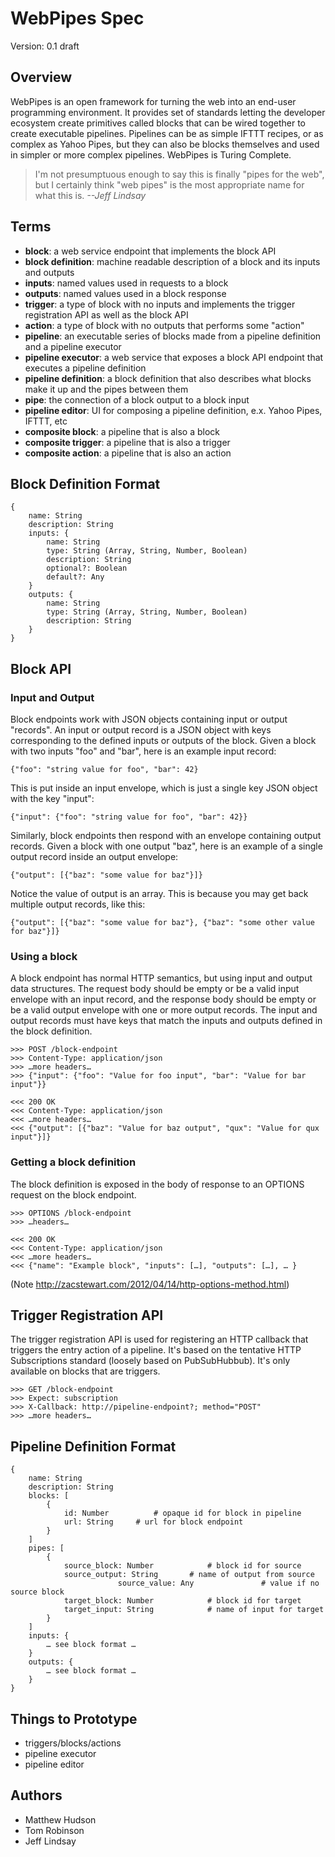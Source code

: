 # WebPipes Spec
Version: 0.1 draft

## Overview
WebPipes is an open framework for turning the web into an end-user programming environment. It provides set of standards letting the developer ecosystem create primitives called blocks that can be wired together to create executable pipelines. Pipelines can be as simple IFTTT recipes, or as complex as Yahoo Pipes, but they can also be blocks themselves and used in simpler or more complex pipelines. WebPipes is Turing Complete.

> I'm not presumptuous enough to say this is finally "pipes for the web", but I certainly think "web pipes" is the most appropriate name for what this is. *--Jeff Lindsay*

## Terms
* __block__: a web service endpoint that implements the block API
* __block definition__: machine readable description of a block and its inputs and outputs
* __inputs__: named values used in requests to a block
* __outputs__: named values used in a block response
* __trigger__: a type of block with no inputs and implements the trigger registration API as well as the block API
* __action__: a type of block with no outputs that performs some "action"
* __pipeline__: an executable series of blocks made from a pipeline definition and a pipeline executor
* __pipeline executor__: a web service that exposes a block API endpoint that executes a pipeline definition 
* __pipeline definition__: a block definition that also describes what blocks make it up and the pipes between them
* __pipe__: the connection of a block output to a block input
* __pipeline editor__: UI for composing a pipeline definition, e.x. Yahoo Pipes, IFTTT, etc
* __composite block__: a pipeline that is also a block
* __composite trigger__: a pipeline that is also a trigger
* __composite action__: a pipeline that is also an action

## Block Definition Format

	{
	    name: String
	    description: String
	    inputs: {
	        name: String
	        type: String (Array, String, Number, Boolean)
	        description: String
	        optional?: Boolean
	        default?: Any
	    }
	    outputs: {
	        name: String
	        type: String (Array, String, Number, Boolean)
	        description: String
	    }
	}
    

## Block API
### Input and Output
Block endpoints work with JSON objects containing input or output "records". An input or output record is a JSON object with keys corresponding to the defined inputs or outputs of the block. Given a block with two inputs "foo" and "bar", here is an example input record:
	
	{"foo": "string value for foo", "bar": 42}

This is put inside an input envelope, which is just a single key JSON object with the key "input":

	{"input": {"foo": "string value for foo", "bar": 42}}

Similarly, block endpoints then respond with an envelope containing output records. Given a block with one output "baz", here is an example of a single output record inside an output envelope:

	{"output": [{"baz": "some value for baz"}]}

Notice the value of output is an array. This is because you may get back multiple output records, like this: 

	{"output": [{"baz": "some value for baz"}, {"baz": "some other value for baz"}]}

### Using a block
A block endpoint has normal HTTP semantics, but using input and output data structures. The request body should be empty or be a valid input envelope with an input record, and the response body should be empty or be a valid output envelope with one or more output records. The input and output records must have keys that match the inputs and outputs defined in the block definition.

	>>> POST /block-endpoint
	>>> Content-Type: application/json
	>>> …more headers…
	>>> {"input": {"foo": "Value for foo input", "bar": "Value for bar input"}}

	<<< 200 OK
	<<< Content-Type: application/json
	<<< …more headers…
	<<< {"output": [{"baz": "Value for baz output", "qux": "Value for qux input"}]}

### Getting a block definition
The block definition is exposed in the body of response to an OPTIONS request on the block endpoint.

	>>> OPTIONS /block-endpoint
	>>> …headers…

	<<< 200 OK
	<<< Content-Type: application/json
	<<< …more headers…
	<<< {"name": "Example block", "inputs": […], "outputs": […], … }

(Note http://zacstewart.com/2012/04/14/http-options-method.html)

## Trigger Registration API
The trigger registration API is used for registering an HTTP callback that triggers the entry action of a pipeline. It's based on the tentative HTTP Subscriptions standard (loosely based on PubSubHubbub). It's only available on blocks that are triggers.

	>>> GET /block-endpoint
	>>> Expect: subscription
	>>> X-Callback: http://pipeline-endpoint?; method="POST"
	>>> …more headers…

## Pipeline Definition Format

	{
	    name: String
	    description: String
	    blocks: [
	        {
	            id: Number			# opaque id for block in pipeline
	            url: String		# url for block endpoint
	        }
	    ]
	    pipes: [
	        {
	            source_block: Number			# block id for source
	            source_output: String		# name of output from source
							source_value: Any				# value if no source block
	            target_block: Number			# block id for target
	            target_input: String			# name of input for target
	        }
	    ]
	    inputs: {
      		… see block format …
	    }
	    outputs: {
      		… see block format …
	    }
	}


## Things to Prototype

- triggers/blocks/actions
- pipeline executor 
- pipeline editor

## Authors
* Matthew Hudson
* Tom Robinson
* Jeff Lindsay